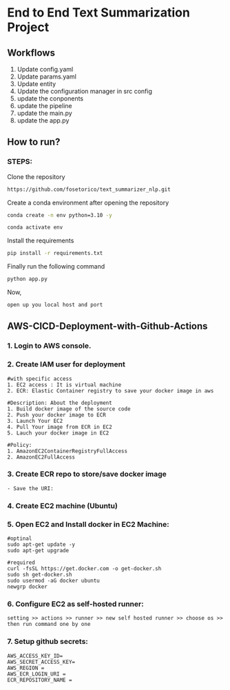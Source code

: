 # End to End Text Summarization Project

## Workflows
1. Update config.yaml
2. Update params.yaml
3. Update entity
4. Update the configuration manager in src config
5. update the conponents
6. update the pipeline
7. update the main.py
8. update the app.py


## How to run?
### STEPS:

Clone the repository
```bash or CMD
https://github.com/fosetorico/text_summarizer_nlp.git
```

Create a conda environment after opening the repository
```bash or CMD
conda create -n env python=3.10 -y
```

```bash or CMD
conda activate env
```

Install the requirements
```bash or CMD
pip install -r requirements.txt
```

Finally run the following command
```bash or CMD
python app.py
```

Now,
```bash
open up you local host and port
```


## AWS-CICD-Deployment-with-Github-Actions

### 1. Login to AWS console.

### 2. Create IAM user for deployment

	#with specific access
	1. EC2 access : It is virtual machine
	2. ECR: Elastic Container registry to save your docker image in aws

	#Description: About the deployment
	1. Build docker image of the source code
	2. Push your docker image to ECR
	3. Launch Your EC2 
	4. Pull Your image from ECR in EC2
	5. Lauch your docker image in EC2

	#Policy:
	1. AmazonEC2ContainerRegistryFullAccess
	2. AmazonEC2FullAccess
	
### 3. Create ECR repo to store/save docker image
    - Save the URI:
	
### 4. Create EC2 machine (Ubuntu) 

### 5. Open EC2 and Install docker in EC2 Machine:
	
	#optinal
	sudo apt-get update -y
	sudo apt-get upgrade
	
	#required
	curl -fsSL https://get.docker.com -o get-docker.sh
	sudo sh get-docker.sh
	sudo usermod -aG docker ubuntu
	newgrp docker
	
### 6. Configure EC2 as self-hosted runner:
    setting >> actions >> runner >> new self hosted runner >> choose os >> then run command one by one

### 7. Setup github secrets:

    AWS_ACCESS_KEY_ID=
    AWS_SECRET_ACCESS_KEY=
    AWS_REGION = 
    AWS_ECR_LOGIN_URI = 
    ECR_REPOSITORY_NAME = 
